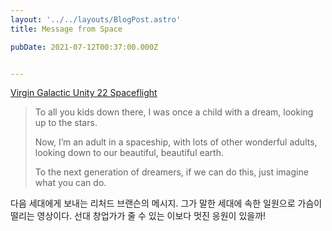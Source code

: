 ```yaml
---
layout: '../../layouts/BlogPost.astro'
title: Message from Space

pubDate: 2021-07-12T00:37:00.000Z


---
```


[Virgin Galactic Unity 22 Spaceflight](https://www.youtube.com/watch?v=X0XwIl5X96c)

> To all you kids down there, I was once a child with a dream, looking up to the stars.
>  
> Now, I’m an adult in a spaceship, with lots of other wonderful adults, looking down to our beautiful, beautiful earth.
>  
> To the next generation of dreamers, if we can do this, just imagine what you can do.

다음 세대에게 보내는 리처드 브랜슨의 메시지. 그가 말한 세대에 속한 일원으로 가슴이 떨리는 영상이다. 선대 창업가가 줄 수 있는 이보다 멋진 응원이 있을까!
